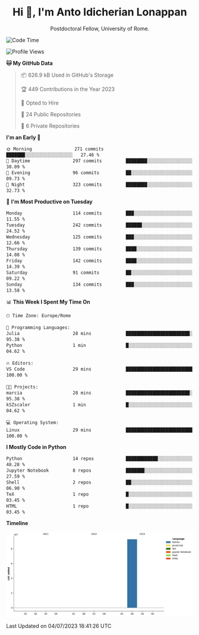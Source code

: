
<h1 align="center">Hi 👋, I'm Anto Idicherian Lonappan</h1>
<p align="center">Postdoctoral Fellow, University of Rome. </p>


<!--START_SECTION:waka-->
![Code Time](http://img.shields.io/badge/Code%20Time-369%20hrs%2036%20mins-blue)

![Profile Views](http://img.shields.io/badge/Profile%20Views-0-blue)

**🐱 My GitHub Data** 

> 📦 626.9 kB Used in GitHub's Storage 
 > 
> 🏆 449 Contributions in the Year 2023
 > 
> 💼 Opted to Hire
 > 
> 📜 24 Public Repositories 
 > 
> 🔑 6 Private Repositories 
 > 
**I'm an Early 🐤** 

```text
🌞 Morning                271 commits         ███████░░░░░░░░░░░░░░░░░░   27.46 % 
🌆 Daytime                297 commits         ████████░░░░░░░░░░░░░░░░░   30.09 % 
🌃 Evening                96 commits          ██░░░░░░░░░░░░░░░░░░░░░░░   09.73 % 
🌙 Night                  323 commits         ████████░░░░░░░░░░░░░░░░░   32.73 % 
```
📅 **I'm Most Productive on Tuesday** 

```text
Monday                   114 commits         ███░░░░░░░░░░░░░░░░░░░░░░   11.55 % 
Tuesday                  242 commits         ██████░░░░░░░░░░░░░░░░░░░   24.52 % 
Wednesday                125 commits         ███░░░░░░░░░░░░░░░░░░░░░░   12.66 % 
Thursday                 139 commits         ████░░░░░░░░░░░░░░░░░░░░░   14.08 % 
Friday                   142 commits         ████░░░░░░░░░░░░░░░░░░░░░   14.39 % 
Saturday                 91 commits          ██░░░░░░░░░░░░░░░░░░░░░░░   09.22 % 
Sunday                   134 commits         ███░░░░░░░░░░░░░░░░░░░░░░   13.58 % 
```


📊 **This Week I Spent My Time On** 

```text
🕑︎ Time Zone: Europe/Rome

💬 Programming Languages: 
Julia                    28 mins             ████████████████████████░   95.38 % 
Python                   1 min               █░░░░░░░░░░░░░░░░░░░░░░░░   04.62 % 

🔥 Editors: 
VS Code                  29 mins             █████████████████████████   100.00 % 

🐱‍💻 Projects: 
marcia                   28 mins             ████████████████████████░   95.38 % 
kSZscaler                1 min               █░░░░░░░░░░░░░░░░░░░░░░░░   04.62 % 

💻 Operating System: 
Linux                    29 mins             █████████████████████████   100.00 % 
```

**I Mostly Code in Python** 

```text
Python                   14 repos            ████████████░░░░░░░░░░░░░   48.28 % 
Jupyter Notebook         8 repos             ███████░░░░░░░░░░░░░░░░░░   27.59 % 
Shell                    2 repos             ██░░░░░░░░░░░░░░░░░░░░░░░   06.90 % 
TeX                      1 repo              █░░░░░░░░░░░░░░░░░░░░░░░░   03.45 % 
HTML                     1 repo              █░░░░░░░░░░░░░░░░░░░░░░░░   03.45 % 
```



**Timeline**

![Lines of Code chart](https://raw.githubusercontent.com/antolonappan/antolonappan/main/assets/bar_graph.png)


 Last Updated on 04/07/2023 18:41:26 UTC
<!--END_SECTION:waka-->
